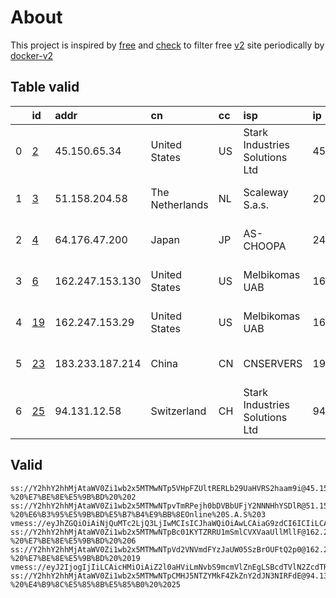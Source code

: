 
# About

This project is inspired by [free](https://github.com/freefq/free) and [check](https://github.com/yeahwu/check) to filter free [v2](https://github.com/v2fly/v2ray-core) site periodically by [docker-v2](https://hub.docker.com/r/v2ray/official)

    

## Table valid
|    | id                   | addr            | cn              | cc   | isp                            | ip                                     | chatgpt          |
|---:|:---------------------|:----------------|:----------------|:-----|:-------------------------------|:---------------------------------------|:-----------------|
|  0 | [2](config/2.json)   | 45.150.65.34    | United States   | US   | Stark Industries Solutions Ltd | 45.150.65.34                           | Yes (Region: US) |
|  1 | [3](config/3.json)   | 51.158.204.58   | The Netherlands | NL   | Scaleway S.a.s.                | 2001:bc8:17c0:501:da5e:d3ff:fe6c:74e3  | Yes (Region: NL) |
|  2 | [4](config/4.json)   | 64.176.47.200   | Japan           | JP   | AS-CHOOPA                      | 2401:c080:3800:3ba0:5400:4ff:feaa:a942 | Yes (Region: JP) |
|  3 | [6](config/6.json)   | 162.247.153.130 | United States   | US   | Melbikomas UAB                 | 162.247.153.130                        | Yes (Region: US) |
|  4 | [19](config/19.json) | 162.247.153.29  | United States   | US   | Melbikomas UAB                 | 162.247.153.29                         | Yes (Region: US) |
|  5 | [23](config/23.json) | 183.233.187.214 | China           | CN   | CNSERVERS                      | 192.151.223.154                        | Yes (Region: US) |
|  6 | [25](config/25.json) | 94.131.12.58    | Switzerland     | CH   | Stark Industries Solutions Ltd | 94.131.12.58                           | Yes (Region: CH) |

## Valid
```
ss://Y2hhY2hhMjAtaWV0Zi1wb2x5MTMwNTp5VHpFZUltRERLb29UaHVRS2haam9i@45.150.65.34:11285#github.com/freefq%20-%20%E7%BE%8E%E5%9B%BD%20%202
ss://Y2hhY2hhMjAtaWV0Zi1wb2x5MTMwNTpvTmRPejh0bDVBbUFjY2NNNHhYSDlR@51.158.204.58:41725#github.com/freefq%20-%20%E6%B3%95%E5%9B%BD%E5%B7%B4%E9%BB%8EOnline%20S.A.S%203
vmess://eyJhZGQiOiAiNjQuMTc2LjQ3LjIwMCIsICJhaWQiOiAwLCAiaG9zdCI6ICIiLCAiaWQiOiAiNGQ1ZThhYTItMDY0MS00MzIzLWU5MmMtMmMwNjFjZGM4ZTM0IiwgIm5ldCI6ICJ0Y3AiLCAicGF0aCI6ICIiLCAicG9ydCI6IDI5NDE0LCAicHMiOiAiZ2l0aHViLmNvbS9mcmVlZnEgLSBcdTdmOGVcdTU2ZmRcdTUyYTBcdTUyMjlcdTc5OGZcdTVjM2NcdTRlOWEgNCIsICJ0bHMiOiAiIiwgInR5cGUiOiAiYXV0byIsICJzZWN1cml0eSI6ICJhdXRvIiwgInNraXAtY2VydC12ZXJpZnkiOiB0cnVlLCAic25pIjogIiJ9
ss://Y2hhY2hhMjAtaWV0Zi1wb2x5MTMwNTpBc01KYTZRRU1mSmlCVXVaaUllMllF@162.247.153.130:55899#github.com/freefq%20-%20%E7%BE%8E%E5%9B%BD%20%206
ss://Y2hhY2hhMjAtaWV0Zi1wb2x5MTMwNTpVd2VNVmdFYzJaUW05SzBrOUFtQ2p0@162.247.153.29:45053#github.com/freefq%20-%20%E7%BE%8E%E5%9B%BD%20%2019
vmess://eyJ2IjogIjIiLCAicHMiOiAiZ2l0aHViLmNvbS9mcmVlZnEgLSBcdTVlN2ZcdTRlMWNcdTc3MDFcdTVlN2ZcdTVkZGVcdTVlMDJcdTc5ZmJcdTUyYTggMjMiLCAiYWRkIjogIjE4My4yMzMuMTg3LjIxNCIsICJwb3J0IjogIjUwOTY1IiwgImlkIjogIjQxODA0OGFmLWEyOTMtNGI5OS05YjBjLTk4Y2EzNTgwZGQyNCIsICJhaWQiOiAiNjQiLCAic2N5IjogImF1dG8iLCAibmV0IjogInRjcCIsICJ0eXBlIjogIm5vbmUiLCAiaG9zdCI6ICIiLCAicGF0aCI6ICIiLCAidGxzIjogIiIsICJzbmkiOiAiIiwgImFscG4iOiAiIn0=
ss://Y2hhY2hhMjAtaWV0Zi1wb2x5MTMwNTpCMHJ5NTZYMkF4ZkZnY2dJN3NIRFdE@94.131.12.58:26669#github.com/freefq%20-%20%E4%B9%8C%E5%85%8B%E5%85%B0%20%2025
```

